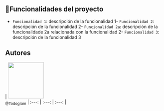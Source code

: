 


## :hammer:Funcionalidades del proyecto
- `Funcionalidad 1`: descripción de la funcionalidad 1- `Funcionalidad 2`: descripción de la funcionalidad 2- `Funcionalidad 2a`: descripción de la funcionalidade 2a relacionada con la funcionalidad 2- `Funcionalidad 3`: descripción de la funcionalidad 3


## Autores
| [<img src="[https://avatars.githubusercontent.com/u/37356058?v=4](https://avatars.githubusercontent.com/u/74684004?v=4)" width=115><br><sub>@Todogram</sub>](https://github.com/camilafernanda) 
| :---: | :---: | :---: |
